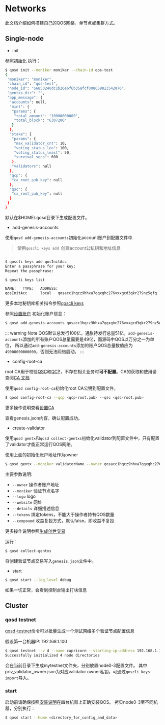 # Networks

此文档介绍如何搭建自己的QOS网络，单节点或集群方式。

## Single-node
* init

参照[初始化](../command/qosd.md#初始化) 执行：
```bash
$ qosd init --moniker moniker --chain-id qos-test
{
 "moniker": "moniker",
 "chain_id": "qos-test",
 "node_id": "66853240dc1b26e6f6b35afcf008658823542076",
 "gentxs_dir": "",
 "app_message": {
  "accounts": null,
  "mint": {
   "params": {
    "total_amount": "10000000000",
    "total_block": "6307200"
   }
  },
  "stake": {
   "params": {
    "max_validator_cnt": 10,
    "voting_status_len": 100,
    "voting_status_least": 50,
    "survival_secs": 600
   },
   "validators": null
  },
  "qcp": {
   "ca_root_pub_key": null
  },
  "qsc": {
   "ca_root_pub_key": null
  }
 }
}
```
默认在$HOME/.qosd目录下生成配置文件。

* add-genesis-accounts

使用`qosd add-genesis-accounts`初始化account账户到配置文件中.

> 使用`qoscli keys add `创建account公私钥和地址信息

```bash

$ qoscli keys add qosInitAcc
Enter a passphrase for your key:
Repeat the passphrase:

$ qoscli keys list

NAME:   TYPE:   ADDRESS:                                                PUBKEY:
qosInitAcc      local   qosacc1hqcz9hhxa7qqxghc276vxxgcd3qkr279nz5gfq  qosaccpub1zcjduepqfzd5r2hzdnz58pjc9xuw5r2ez8f4khhwtekfxdjyvkvhrly6rxzqll3fgz

```
更多本地秘钥库相关指令参照[qoscli keys](../command/qoscli.md#密钥（keys）)

参照[设置账户](../command/qosd.md#设置账户) 初始化账户信息：
```bash
$ qosd add-genesis-accounts qosacc1hqcz9hhxa7qqxghc276vxxgcd3qkr279nz5gfq,49000000000000qos
```
::: warning Note
QOS默认总发行100亿，通胀待发行总量51亿，`add-genesis-accounts`添加的所有账户QOS总量需要是49亿，而源码中QOS以万分之一为单位，
所以通过`add-genesis-accounts`添加的账户QOS总量数值应为`49000000000000`，否则无法网络启动。
:::

* config-root-ca

root CA用于校验[QSC](../spec/qsc.md)和[QCP](../spec/qcp.md)，不存在相关业务时**可不配置**。CA的获取和使用请查阅[CA 文档](../spec/ca.md)

使用`qosd config-root-ca`初始化root CA公钥到配置文件。

```bash
$ qosd config-root-ca --qcp <qcp-root.pub> --qsc <qsc-root.pub>
```

更多操作说明查看[设置CA](../command/qosd.md#设置ca)

查看genesis.json内容，确认配置成功。

* create-validator

使用`qosd gentx`和`qosd collect-gentxs`初始化validator到配置文件中，只有配置了validator才能正常运行QOS网络。

使用上面的初始化账户地址作为owner
```bash
$ qosd gentx --moniker validatorName --owner qosacc1hqcz9hhxa7qqxghc276vxxgcd3qkr279nz5gfq --tokens 10
```

主要参数说明:
- `--owner`         操作者账户地址
- `--moniker`       验证节点名字
- `--logo`          logo
- `--website`       网址
- `--details`       详细描述信息
- `--tokens`        绑定tokens，不能大于操作者持有QOS数量
- `--compound`      收益复投方式，默认false，即收益不复投

更多操作说明参照[生成创世交易](../command/qosd.md#生成创世交易)

运行：
```bash
$ qosd collect-gentxs
```
将创建验证节点交易写入`genesis.json`文件中。

* start
```bash
$ qosd start --log_level debug
```
如果一切正常，会看到控制台输出打块信息

## Cluster

### qosd testnet
[qosd-testnet](../command/qosd.md#初始化测试网络)命令可以批量生成一个测试网络多个验证节点配置信息

假设第一台机器IP: 192.168.1.100
```bash
$ qosd testnet --v 4 --name capricorn --starting-ip-address 192.168.1.100
Successfully initialized 4 node directories

```
会在当前目录下生成mytestnet文件夹，分别放置node0-3配置文件。
其中priv_validator_owner.json为对应validator owner私钥，可通过`qoscli keys import`导入。

### start
启动前请确保按照[安装说明](installation.md)在四台机器上正确安装QOS。
拷贝node0-3至不同机器，分别执行：
```bash
$ qosd start --home <directory_for_config_and_data>
```
